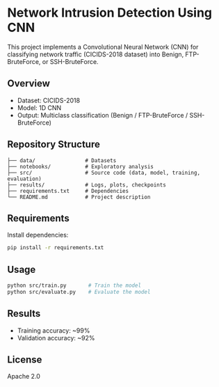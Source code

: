 # Network Intrusion Detection Using CNN

This project implements a Convolutional Neural Network (CNN) for classifying network traffic (CICIDS-2018 dataset) into Benign, FTP-BruteForce, or SSH-BruteForce.

## Overview
- Dataset: CICIDS-2018
- Model: 1D CNN
- Output: Multiclass classification (Benign / FTP-BruteForce / SSH-BruteForce)

## Repository Structure
```
├── data/                # Datasets
├── notebooks/           # Exploratory analysis
├── src/                 # Source code (data, model, training, evaluation)
├── results/             # Logs, plots, checkpoints
├── requirements.txt     # Dependencies
└── README.md            # Project description
```

## Requirements
Install dependencies:
```bash
pip install -r requirements.txt
```

## Usage
```bash
python src/train.py       # Train the model
python src/evaluate.py    # Evaluate the model
```

## Results
- Training accuracy: ~99%
- Validation accuracy: ~92%

## License
Apache 2.0
